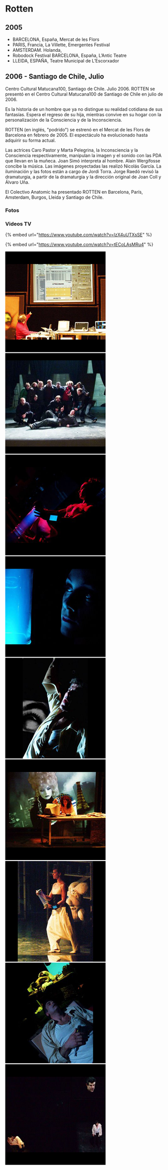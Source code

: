 # Rotten

## 2005

* BARCELONA, España, Mercat de les Flors 
* PARIS, Francia, La Villette, Emergentes Festival 
* AMSTERDAM. Holanda, 
* Robodock Festival BARCELONA, España, L’Antic Teatre 
* LLEIDA, ESPAÑA, Teatre Municipal de L’Escorxador

## 2006 - Santiago de Chile, Julio

Centro Cultural Matucana100, Santiago de Chile. Julio 2006. ROTTEN se presentó en el Centro Cultural Matucana100 de Santiago de Chile en julio de 2006.

Es la historia de un hombre que ya no distingue su realidad cotidiana de sus fantasías. Espera el regreso de su hija, mientras convive en su hogar con la personalización de la Consciencia y de la Inconsciencia.

ROTTEN \(en inglés, "podrido"\) se estrenó en el Mercat de les Flors de Barcelona en febrero de 2005. El espectáculo ha evolucionado hasta adquirir su forma actual.

Las actrices Caro Pastor y Marta Pelegrina, la Inconsciencia y la Consciencia respectivamente, manipulan la imagen y el sonido con las PDA que llevan en la muñeca. Joan Simó interpreta al hombre. Alain Wergifosse concibe la música. Las imágenes proyectadas las realizó Nicolás García. La iluminación y las fotos están a cargo de Jordi Torra. Jorge Raedó revisó la dramaturgia, a partir de la dramaturgia y la dirección original de Joan Coll y Álvaro Uña.

El Colectivo Anatomic ha presentado ROTTEN en Barcelona, París, Amsterdam, Burgos, Lleida y Santiago de Chile.

### Fotos

### Videos TV

{% embed url="https://www.youtube.com/watch?v=lzX4uUTXsSE" %}



{% embed url="https://www.youtube.com/watch?v=tECoLAsMRu4" %}



![](../../../.gitbook/assets/rotten-chile-1-.jpg) ![](../../../.gitbook/assets/rotten-chile-2-.jpg) ![](../../../.gitbook/assets/rotten-chile-3-.jpg) ![](../../../.gitbook/assets/rotten-chile-4-.jpg) ![](../../../.gitbook/assets/rotten-chile-5-.jpg) ![](../../../.gitbook/assets/rotten-chile-6-.jpg) ![](../../../.gitbook/assets/rotten-chile-7-.jpg) ![](../../../.gitbook/assets/rotten-chile-8-.jpg) ![](../../../.gitbook/assets/rotten-chile-9-.jpg)

